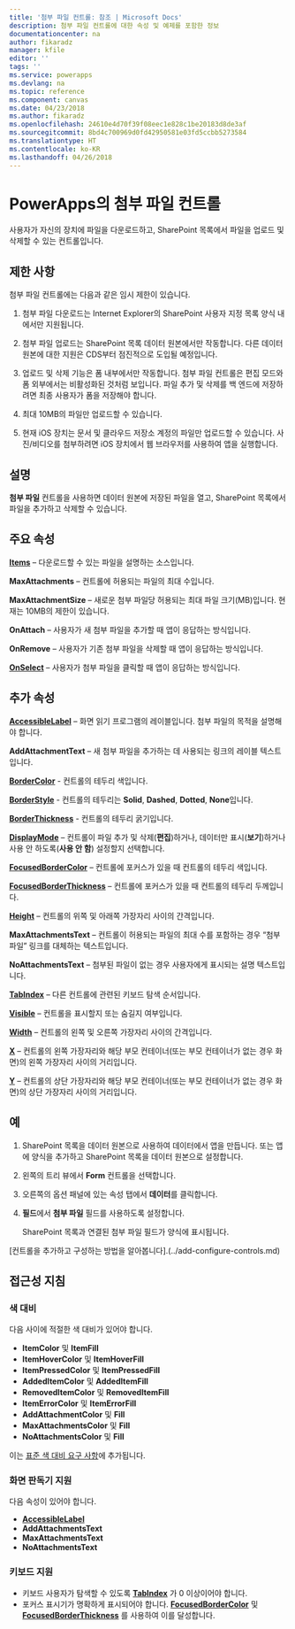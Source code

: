 ```yaml
---
title: '첨부 파일 컨트롤: 참조 | Microsoft Docs'
description: 첨부 파일 컨트롤에 대한 속성 및 예제를 포함한 정보
documentationcenter: na
author: fikaradz
manager: kfile
editor: ''
tags: ''
ms.service: powerapps
ms.devlang: na
ms.topic: reference
ms.component: canvas
ms.date: 04/23/2018
ms.author: fikaradz
ms.openlocfilehash: 24610e4d70f39f08eec1e828c1be20183d8de3af
ms.sourcegitcommit: 8bd4c700969d0fd42950581e03fd5ccbb5273584
ms.translationtype: HT
ms.contentlocale: ko-KR
ms.lasthandoff: 04/26/2018
---
```

# <a name="attachments-control-in-powerapps"></a>PowerApps의 첨부 파일 컨트롤
사용자가 자신의 장치에 파일을 다운로드하고, SharePoint 목록에서 파일을 업로드 및 삭제할 수 있는 컨트롤입니다.

## <a name="limitations"></a>제한 사항
첨부 파일 컨트롤에는 다음과 같은 임시 제한이 있습니다.
1. 첨부 파일 다운로드는 Internet Explorer의 SharePoint 사용자 지정 목록 양식 내에서만 지원됩니다.

1. 첨부 파일 업로드는 SharePoint 목록 데이터 원본에서만 작동합니다.  다른 데이터 원본에 대한 지원은 CDS부터 점진적으로 도입될 예정입니다.

1. 업로드 및 삭제 기능은 폼 내부에서만 작동합니다.  첨부 파일 컨트롤은 편집 모드와 폼 외부에서는 비활성화된 것처럼 보입니다.   파일 추가 및 삭제를 백 엔드에 저장하려면 최종 사용자가 폼을 저장해야 합니다.

1. 최대 10MB의 파일만 업로드할 수 있습니다.  

1. 현재 iOS 장치는 문서 및 클라우드 저장소 계정의 파일만 업로드할 수 있습니다. 사진/비디오를 첨부하려면 iOS 장치에서 웹 브라우저를 사용하여 앱을 실행합니다.

## <a name="description"></a>설명
**첨부 파일** 컨트롤을 사용하면 데이터 원본에 저장된 파일을 열고, SharePoint 목록에서 파일을 추가하고 삭제할 수 있습니다.

## <a name="key-properties"></a>주요 속성
**[Items](properties-core.md)** – 다운로드할 수 있는 파일을 설명하는 소스입니다.

**MaxAttachments** – 컨트롤에 허용되는 파일의 최대 수입니다.

**MaxAttachmentSize** – 새로운 첨부 파일당 허용되는 최대 파일 크기(MB)입니다.  현재는 10MB의 제한이 있습니다.

**OnAttach** – 사용자가 새 첨부 파일을 추가할 때 앱이 응답하는 방식입니다.

**OnRemove** – 사용자가 기존 첨부 파일을 삭제할 때 앱이 응답하는 방식입니다.

**[OnSelect](properties-core.md)** – 사용자가 첨부 파일을 클릭할 때 앱이 응답하는 방식입니다.

## <a name="additional-properties"></a>추가 속성
**[AccessibleLabel](properties-accessibility.md)** – 화면 읽기 프로그램의 레이블입니다. 첨부 파일의 목적을 설명해야 합니다.

**AddAttachmentText** – 새 첨부 파일을 추가하는 데 사용되는 링크의 레이블 텍스트입니다.

**[BorderColor](properties-color-border.md)** - 컨트롤의 테두리 색입니다.

**[BorderStyle](properties-color-border.md)** - 컨트롤의 테두리는 **Solid**, **Dashed**, **Dotted**, **None**입니다.

**[BorderThickness](properties-color-border.md)** - 컨트롤의 테두리 굵기입니다.

**[DisplayMode](properties-core.md)** – 컨트롤이 파일 추가 및 삭제(**편집**)하거나, 데이터만 표시(**보기**)하거나 사용 안 하도록(**사용 안 함**) 설정할지 선택합니다.

**[FocusedBorderColor](properties-color-border.md)** – 컨트롤에 포커스가 있을 때 컨트롤의 테두리 색입니다.

**[FocusedBorderThickness](properties-color-border.md)** – 컨트롤에 포커스가 있을 때 컨트롤의 테두리 두께입니다.

**[Height](properties-size-location.md)** – 컨트롤의 위쪽 및 아래쪽 가장자리 사이의 간격입니다.

**MaxAttachmentsText** – 컨트롤이 허용되는 파일의 최대 수를 포함하는 경우 “첨부 파일” 링크를 대체하는 텍스트입니다.

**NoAttachmentsText** – 첨부된 파일이 없는 경우 사용자에게 표시되는 설명 텍스트입니다.

**[TabIndex](properties-accessibility.md)** – 다른 컨트롤에 관련된 키보드 탐색 순서입니다.

**[Visible](properties-core.md)** – 컨트롤을 표시할지 또는 숨길지 여부입니다.

**[Width](properties-size-location.md)** – 컨트롤의 왼쪽 및 오른쪽 가장자리 사이의 간격입니다.

**[X](properties-size-location.md)** – 컨트롤의 왼쪽 가장자리와 해당 부모 컨테이너(또는 부모 컨테이너가 없는 경우 화면)의 왼쪽 가장자리 사이의 거리입니다.

**[Y](properties-size-location.md)** – 컨트롤의 상단 가장자리와 해당 부모 컨테이너(또는 부모 컨테이너가 없는 경우 화면)의 상단 가장자리 사이의 거리입니다.


## <a name="example"></a>예
1. SharePoint 목록을 데이터 원본으로 사용하여 데이터에서 앱을 만듭니다.  또는 앱에 양식을 추가하고 SharePoint 목록을 데이터 원본으로 설정합니다.

2. 왼쪽의 트리 뷰에서 **Form** 컨트롤을 선택합니다.

3. 오른쪽의 옵션 패널에 있는 속성 탭에서 **데이터**를 클릭합니다.

4. **필드**에서 **첨부 파일** 필드를 사용하도록 설정합니다.

    SharePoint 목록과 연결된 첨부 파일 필드가 양식에 표시됩니다.

[컨트롤을 추가하고 구성하는 방법을 알아봅니다].(../add-configure-controls.md)


## <a name="accessibility-guidelines"></a>접근성 지침
### <a name="color-contrast"></a>색 대비
다음 사이에 적절한 색 대비가 있어야 합니다.
* **ItemColor** 및 **ItemFill**
* **ItemHoverColor** 및 **ItemHoverFill**
* **ItemPressedColor** 및 **ItemPressedFill**
* **AddedItemColor** 및 **AddedItemFill**
* **RemovedItemColor** 및 **RemovedItemFill**
* **ItemErrorColor** 및 **ItemErrorFill**
* **AddAttachmentColor** 및 **Fill**
* **MaxAttachmentsColor** 및 **Fill**
* **NoAttachmentsColor** 및 **Fill**

이는 [표준 색 대비 요구 사항](../accessible-apps-color.md)에 추가됩니다.

### <a name="screen-reader-support"></a>화면 판독기 지원
다음 속성이 있어야 합니다.
* **[AccessibleLabel](properties-accessibility.md)**
* **AddAttachmentsText**
* **MaxAttachmentsText**
* **NoAttachmentsText**

### <a name="keyboard-support"></a>키보드 지원
* 키보드 사용자가 탐색할 수 있도록 **[TabIndex](properties-accessibility.md)** 가 0 이상이어야 합니다.
* 포커스 표시기가 명확하게 표시되어야 합니다. **[FocusedBorderColor](properties-color-border.md)** 및 **[FocusedBorderThickness](properties-color-border.md)** 를 사용하여 이를 달성합니다.
